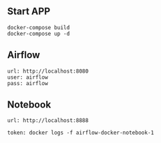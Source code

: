 ## Start APP

```
docker-compose build
docker-compose up -d
```

## Airflow

```
url: http://localhost:8080
user: airflow
pass: airflow
```

## Notebook

```
url: http://localhost:8888

token: docker logs -f airflow-docker-notebook-1
```